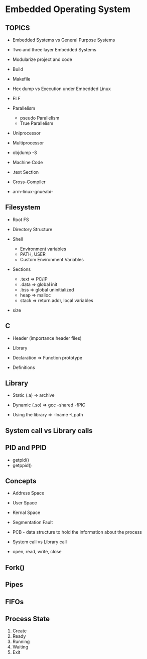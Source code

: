 # Embedded Operating System

## TOPICS

- Embedded Systems vs General Purpose Systems
- Two and three layer Embedded Systems

- Modularize project and code
- Build
- Makefile

- Hex dump vs Execution under Embedded Linux

- ELF

- Parallelism
    - pseudo Parallelism
    - True Parallelism

- Uniprocessor
- Multiprocessor
- objdump -S
- Machine Code
- .text Section
- Cross-Compiler
- arm-linux-gnueabi-

## Filesystem

- Root FS
- Directory Structure

- Shell
    - Environment variables
    - PATH, USER
    - Custom Environment Variables

- Sections
    - .text => PC/IP
    - .data => global init
    - .bss => global uninitialized
    - heap => malloc
    - stack => return addr, local variables
- size
## C
- Header (importance header files)
- Library

- Declaration => Function prototype
- Definitions
## Library
- Static (.a) => archive
- Dynamic (.so) => gcc -shared -fPIC

- Using the library => -lname -Lpath

## System call vs Library calls

## PID and PPID

- getpid()
- getppid()

## Concepts
- Address Space
- User Space
- Kernal Space
- Segmentation Fault
- PCB - data structure to hold the information about the process


- System call vs Library call
- open, read, write, close 

## Fork()
## Pipes

## FIFOs

## Process State

1. Create
2. Ready
3. Running
4. Waiting
5. Exit

